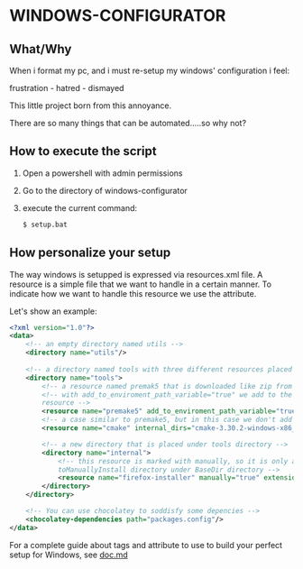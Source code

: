# WINDOWS-CONFIGURATOR

## What/Why
When i format my pc, and i must re-setup my windows' configuration i feel:

frustration - hatred - dismayed

This little project born from this annoyance.

There are so many things that can be automated.....so why not?

## How to execute the script
1. Open a powershell with admin permissions

2. Go to the directory of windows-configurator

3. execute the current command:

    ``` BASH
    $ setup.bat
    ```

## How personalize your setup
The way windows is setupped is expressed via resources.xml file.
A resource is a simple file that we want to handle in a certain manner. To indicate how we want to handle this resource we use the attribute.

Let's show an example:
``` XML
<?xml version="1.0"?>
<data>
    <!-- an empty directory named utils -->
    <directory name="utils"/>
    
    <!-- a directory named tools with three different resources placed in that -->
    <directory name="tools">
        <!-- a resource named premak5 that is downloaded like zip from the url, unzipped and placed under the tools directory -->
        <!-- with add_to_enviroment_path_variable="true" we add to the Path enviroment variable the path to this 
        resource -->
        <resource name="premake5" add_to_enviroment_path_variable="true" url="https://github.com/premake/premake-core/releases/download/v5.0.0-beta2/premake-5.0.0-beta2-windows.zip"/>
        <!-- a case similar to premake5, but in this case we don't add the path to the resource to the Path enviroment variable, we add an internal directory to the resource through internal_dirs attribute-->
        <resource name="cmake" internal_dirs="cmake-3.30.2-windows-x86_64" url="https://github.com/Kitware/CMake/releases/download/v3.30.2/cmake-3.30.2-windows-x86_64.zip"/>

        <!-- a new directory that is placed under tools directory -->
        <directory name="internal">
            <!-- this resource is marked with manually, so it is only an executable file that is put under the
            toManuallyInstall directory under BaseDir directory -->
            <resource name="firefox-installer" manually="true" extension="exe" url="https://download.mozilla.org/?product=firefox-stub&amp;os=win&amp;lang=it"/>
        </directory>
    </directory>

    <!-- You can use chocolatey to soddisfy some depencies -->
    <chocolatey-dependencies path="packages.config"/>
</data>
```

For a complete guide about tags and attribute to use to build your perfect setup for Windows, see [doc.md](./doc.md)  